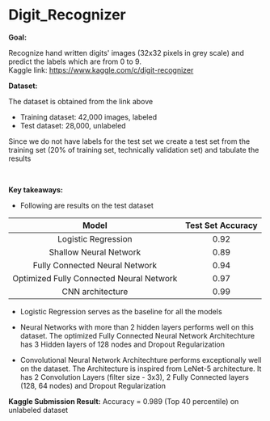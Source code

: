 # Digit_Recognizer
 

**Goal:** <br>

Recognize hand written digits' images (32x32 pixels in grey scale) and predict the labels which are from 0 to 9. 
 <br> 
Kaggle link: https://www.kaggle.com/c/digit-recognizer

**Dataset:** <br>

The dataset is obtained from the link above <br>
- Training dataset: 42,000 images, labeled 
- Test dataset: 28,000, unlabeled

Since we do not have labels for the test set we create a test set from the training set (20% of training set, technically validation set) and tabulate the results

<br>
    
**Key takeaways:** <br>

- Following are results on the test dataset 

| Model | Test Set Accuracy |
| :-: | :-: |
| Logistic Regression | 0.92 |
| Shallow Neural Network | 0.89 | 
| Fully Connected Neural Network  | 0.94 |
| Optimized Fully Connected Neural Network | 0.97 | 
| CNN architecture | 0.99|

- Logistic Regression serves as the baseline for all the models


- Neural Networks with more than 2 hidden layers performs well on this dataset. The optimized Fully Connected Neural Network Architechture has 3 Hidden layers of 128 nodes and Dropout Regularization


- Convolutional Neural Network Architechture performs exceptionally well on the dataset. The Architecture is inspired from LeNet-5 architecture. It has 2 Convolution Layers (filter size - 3x3), 2 Fully Connected layers (128, 64 nodes) and Dropout Regularization <br>

**Kaggle Submission Result:** Accuracy = 0.989 (Top 40 percentile) on unlabeled dataset

